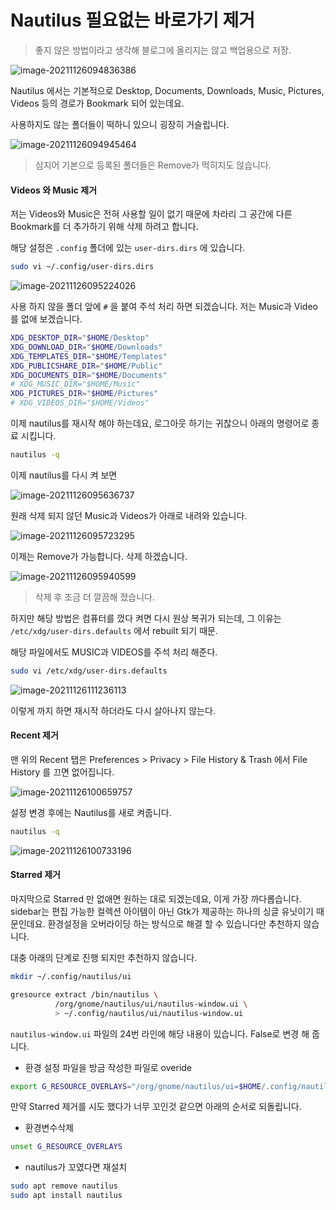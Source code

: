 # Nautilus 필요없는 바로가기 제거

> 좋지 않은 방법이라고 생각해 블로그에 올리지는 않고 백업용으로 저장.

![image-20211126094836386](/home/shane/Documents/git/mdblog/OS/linux/nautilus/nautilus.assets/image-20211126094836386.png)

Nautilus 에서는 기본적으로 Desktop, Documents, Downloads, Music, Pictures, Videos 등의 경로가 Bookmark 되어 있는데요.

사용하지도 않는 폴더들이 떡하니 있으니 굉장히 거슬립니다.

![image-20211126094945464](/home/shane/Documents/git/mdblog/OS/linux/nautilus/nautilus.assets/image-20211126094945464.png)

> 심지어 기본으로 등록된 폴더들은 Remove가 먹히지도 않습니다.

#### Videos 와 Music 제거

저는 Videos와 Music은 전혀 사용할 일이 없기 때문에 차라리 그 공간에 다른 Bookmark를 더 추가하기 위해 삭제 하려고 합니다.

해당 설정은 `.config` 폴더에 있는 `user-dirs.dirs` 에 있습니다.

```zsh
sudo vi ~/.config/user-dirs.dirs
```

![image-20211126095224026](/home/shane/Documents/git/mdblog/OS/linux/nautilus/nautilus.assets/image-20211126095224026.png)

사용 하지 않을 폴더 앞에 `#` 을 붙여 주석 처리 하면 되겠습니다. 저는 Music과 Video를 없애 보겠습니다.

```zsh
XDG_DESKTOP_DIR="$HOME/Desktop"
XDG_DOWNLOAD_DIR="$HOME/Downloads"
XDG_TEMPLATES_DIR="$HOME/Templates"
XDG_PUBLICSHARE_DIR="$HOME/Public"
XDG_DOCUMENTS_DIR="$HOME/Documents"
# XDG_MUSIC_DIR="$HOME/Music"
XDG_PICTURES_DIR="$HOME/Pictures"
# XDG_VIDEOS_DIR="$HOME/Videos"
```

이제 nautilus를 재시작 해야 하는데요, 로그아웃 하기는 귀찮으니 아래의 명령어로 종료 시킵니다.

```zsh
nautilus -q
```

이제 nautilus를 다시 켜 보면

![image-20211126095636737](/home/shane/Documents/git/mdblog/OS/linux/nautilus/nautilus.assets/image-20211126095636737.png)

원래 삭제 되지 않던 Music과 Videos가 아래로 내려와 있습니다.

![image-20211126095723295](/home/shane/Documents/git/mdblog/OS/linux/nautilus/nautilus.assets/image-20211126095723295.png)

이제는 Remove가 가능합니다. 삭제 하겠습니다.

![image-20211126095940599](/home/shane/Documents/git/mdblog/OS/linux/nautilus/nautilus.assets/image-20211126095940599.png)

> 삭제 후 조금 더 깔끔해 졌습니다.

하지만 해당 방법은 컴퓨터를 껐다 켜면 다시 원상 복귀가 되는데, 그 이유는 `/etc/xdg/user-dirs.defaults` 에서 rebuilt 되기 때문.

해당 파일에서도 MUSIC과 VIDEOS를 주석 처리 해준다.

 ```zsh
 sudo vi /etc/xdg/user-dirs.defaults
 ```

![image-20211126111236113](/home/shane/Documents/git/mdblog/OS/linux/nautilus/nautilus.assets/image-20211126111236113.png)

이렇게 까지 하면 재시작 하더라도 다시 살아나지 않는다.

#### Recent 제거

맨 위의 Recent 탭은 Preferences > Privacy > File History & Trash 에서 File History 를 끄면 없어집니다.

![image-20211126100659757](/home/shane/Documents/git/mdblog/OS/linux/nautilus/nautilus.assets/image-20211126100659757.png)

설정 변경 후에는 Nautilus를 새로 켜줍니다.

```zsh
nautilus -q
```

![image-20211126100733196](/home/shane/Documents/git/mdblog/OS/linux/nautilus/nautilus.assets/image-20211126100733196.png)

#### Starred 제거

마지막으로 Starred 만 없애면 원하는 대로 되겠는데요, 이게 가장 까다롭습니다. sidebar는 편집 가능한 컬렉션 아이템이 아닌 Gtk가 제공하는 하나의 싱글 유닛이기 때문인데요. 환경설정을 오버라이딩 하는 방식으로 해결 할 수 있습니다만 추천하지 않습니다.

대충 아래의 단계로 진행 되지만 추천하지 않습니다.

```zsh
mkdir ~/.config/nautilus/ui
```

```zsh
gresource extract /bin/nautilus \
          /org/gnome/nautilus/ui/nautilus-window.ui \
          > ~/.config/nautilus/ui/nautilus-window.ui
```

`nautilus-window.ui` 파일의 24번 라인에 해당 내용이 있습니다. False로 변경 해 줍니다.

- 환경 설정 파일을 방금 작성한 파일로 overide 

```zsh
export G_RESOURCE_OVERLAYS="/org/gnome/nautilus/ui=$HOME/.config/nautilus/ui"
```

만약 Starred 제거를 시도 했다가 너무 꼬인것 같으면 아래의 순서로 되돌립니다.

- 환경변수삭제

```zsh
unset G_RESOURCE_OVERLAYS
```

- nautilus가 꼬였다면 재설치

```zsh
sudo apt remove nautilus
sudo apt install nautilus
```
